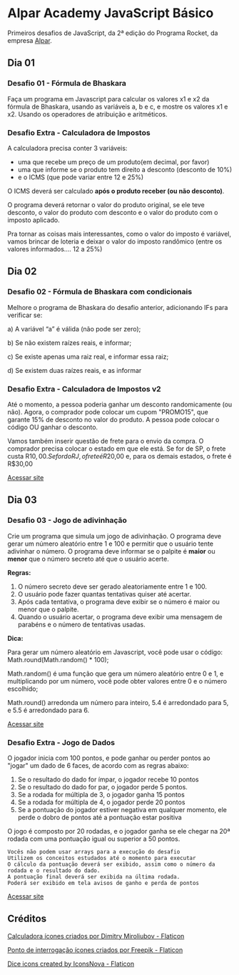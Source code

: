 # Alpar Academy JavaScript Básico

Primeiros desafios de JavaScript, da 2ª edição do Programa Rocket, da empresa [Alpar](https://alpar.com.br/).

## Dia 01

### Desafio 01 - Fórmula de Bhaskara

Faça um programa em Javascript para calcular os valores x1 e x2 da fórmula de Bhaskara, usando as variáveis a, b e c, e mostre os valores x1 e x2. 
Usando os operadores de atribuição e aritméticos.

### Desafio Extra - Calculadora de Impostos

A calculadora precisa conter 3 variáveis: 
* uma que recebe um preço de um produto(em decimal, por favor)
* uma que informe se o produto tem direito a desconto (desconto de 10%)
* e o ICMS (que pode variar entre 12 e 25%) 

O ICMS deverá ser calculado **após o produto receber (ou não desconto)**.

O programa deverá retornar o valor do produto original, 
se ele teve desconto, o valor do produto com desconto 
e o valor do produto com o imposto aplicado. 

Pra tornar as coisas mais interessantes, como o valor do imposto é variável, 
vamos brincar de loteria e deixar o valor do imposto randômico (entre os valores informados.... 12 a 25%)

## Dia 02

### Desafio 02 - Fórmula de Bhaskara com condicionais

Melhore o programa de Bhaskara do desafio anterior, adicionando IFs para verificar se:

a) A variável “a” é válida (não pode ser zero);

b) Se não existem raízes reais, e informar;

c) Se existe apenas uma raiz real, e informar essa raiz;

d) Se existem duas raízes reais, e as informar

### Desafio Extra - Calculadora de Impostos v2

Até o momento, a pessoa poderia ganhar um desconto randomicamente (ou não). 
Agora, o comprador pode colocar um cupom "PROMO15", que garante 15% de desconto no valor do produto. 
A pessoa pode colocar o código OU ganhar o desconto.

Vamos também inserir questão de frete para o envio da compra. 
O comprador precisa colocar o estado em que ele está. 
Se for de SP, o frete custa R$10,00. 
Se for do RJ, o frete é R$20,00 e, para os demais estados, o frete é R$30,00

[Acessar site](https://gedotech-calculadora-de-impostos.vercel.app/)

## Dia 03

### Desafio 03 - Jogo de adivinhação

Crie um programa que simula um jogo de adivinhação. 
O programa deve gerar um número aleatório entre 1 e 100 e permitir que o usuário tente adivinhar o número. 
O programa deve informar se o palpite é **maior** ou **menor** que o número secreto até que o usuário acerte.

**Regras:**
1. O número secreto deve ser gerado aleatoriamente entre 1 e 100.
2. O usuário pode fazer quantas tentativas quiser até acertar.
3. Após cada tentativa, o programa deve exibir se o número é maior ou menor que o
palpite.
4. Quando o usuário acertar, o programa deve exibir uma mensagem de parabéns e o
número de tentativas usadas.

**Dica:**

Para gerar um número aleatório em Javascript, você pode usar o código:
Math.round(Math.random() * 100);

Math.random() é uma função que gera um número aleatório entre 0 e 1, e multiplicando
por um número, você pode obter valores entre 0 e o número escolhido;

Math.round() arredonda um número para inteiro, 5.4 é arredondado para 5, e 5.5 é
arredondado para 6.

[Acessar site](https://gedotech-jogo-de-advinhacao.vercel.app/)

### Desafio Extra - Jogo de Dados

O jogador inicia com 100 pontos, e pode ganhar ou perder pontos ao "jogar" um dado de 6 faces, de acordo com as regras abaixo:
 
1. Se o resultado do dado for ímpar, o jogador recebe 10 pontos
2. Se o resultado do dado for par, o jogador perde 5 pontos.
3. Se a rodada for múltipla de 3, o jogador ganha 15 pontos
4. Se a rodada for múltipla de 4, o jogador perde 20 pontos
5. Se a pontuação do jogador estiver negativa em qualquer momento, ele perde o dobro de pontos até a pontuação estar positiva
 
O jogo é composto por 20 rodadas, e o jogador ganha se ele chegar na 20ª rodada com uma pontuação igual ou superior a 50 pontos.
 
    Vocês não podem usar arrays para a execução do desafio
    Utilizem os conceitos estudados até o momento para executar
    O cálculo da pontuação deverá ser exibido, assim como o número da rodada e o resultado do dado.
    A pontuação final deverá ser exibida na última rodada.
    Poderá ser exibido em tela avisos de ganho e perda de pontos

[Acessar site](https://gedotech-jogo-de-dados.vercel.app/)

## Créditos

<a href="https://www.flaticon.com/br/icones-gratis/calculadora" title="calculadora ícones">Calculadora ícones criados por Dimitry Miroliubov - Flaticon</a>

<a href="https://www.flaticon.com/br/icones-gratis/ponto-de-interrogacao" title="ponto de interrogação ícones">Ponto de interrogação ícones criados por Freepik - Flaticon</a>

<a href="https://www.flaticon.com/free-icons/dice" title="dice icons">Dice icons created by IconsNova - Flaticon</a>